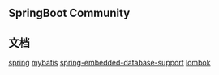 ## SpringBoot Community

## 文档
[spring](https://spring.io/guides)
[mybatis](http://www.mybatis.org/spring-boot-starter/mybatis-spring-boot-autoconfigure/index.html)
[spring-embedded-database-support](https://docs.spring.io/spring-boot/docs/2.0.0.RC1/reference/htmlsingle/#boot-features-embedded-database-support)
[lombok](https://projectlombok.org/features/all)